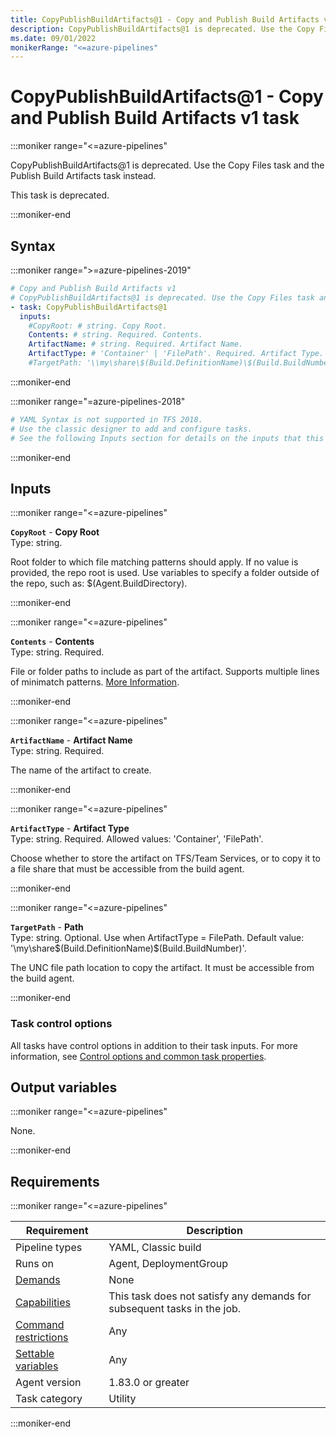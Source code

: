 ```yaml
---
title: CopyPublishBuildArtifacts@1 - Copy and Publish Build Artifacts v1 task
description: CopyPublishBuildArtifacts@1 is deprecated. Use the Copy Files task and the Publish Build Artifacts task instead.
ms.date: 09/01/2022
monikerRange: "<=azure-pipelines"
---
```


# CopyPublishBuildArtifacts@1 - Copy and Publish Build Artifacts v1 task

<!-- :::description::: -->
:::moniker range="<=azure-pipelines"

<!-- :::editable-content name="description"::: -->
CopyPublishBuildArtifacts@1 is deprecated. Use the Copy Files task and the Publish Build Artifacts task instead.
<!-- :::editable-content-end::: -->

This task is deprecated.

:::moniker-end
<!-- :::description-end::: -->

<!-- :::syntax::: -->
## Syntax

:::moniker range=">=azure-pipelines-2019"

```yaml
# Copy and Publish Build Artifacts v1
# CopyPublishBuildArtifacts@1 is deprecated. Use the Copy Files task and the Publish Build Artifacts task instead.
- task: CopyPublishBuildArtifacts@1
  inputs:
    #CopyRoot: # string. Copy Root. 
    Contents: # string. Required. Contents. 
    ArtifactName: # string. Required. Artifact Name. 
    ArtifactType: # 'Container' | 'FilePath'. Required. Artifact Type. 
    #TargetPath: '\\my\share\$(Build.DefinitionName)\$(Build.BuildNumber)' # string. Optional. Use when ArtifactType = FilePath. Path. Default: '\\my\share\$(Build.DefinitionName)\$(Build.BuildNumber)'.
```

:::moniker-end

:::moniker range="=azure-pipelines-2018"

```yaml
# YAML Syntax is not supported in TFS 2018.
# Use the classic designer to add and configure tasks.
# See the following Inputs section for details on the inputs that this task supports.
```

:::moniker-end
<!-- :::syntax-end::: -->

<!-- :::inputs::: -->
## Inputs

<!-- :::item name="CopyRoot"::: -->
:::moniker range="<=azure-pipelines"

**`CopyRoot`** - **Copy Root**<br>
Type: string.<br>
<!-- :::editable-content name="helpMarkDown"::: -->
Root folder to which file matching patterns should apply. If no value is provided, the repo root is used. Use variables to specify a folder outside of the repo, such as: $(Agent.BuildDirectory).
<!-- :::editable-content-end::: -->

:::moniker-end
<!-- :::item-end::: -->
<!-- :::item name="Contents"::: -->
:::moniker range="<=azure-pipelines"

**`Contents`** - **Contents**<br>
Type: string. Required.<br>
<!-- :::editable-content name="helpMarkDown"::: -->
File or folder paths to include as part of the artifact. Supports multiple lines of minimatch patterns. [More Information](https://go.microsoft.com/fwlink/?LinkID=613725).
<!-- :::editable-content-end::: -->

:::moniker-end
<!-- :::item-end::: -->
<!-- :::item name="ArtifactName"::: -->
:::moniker range="<=azure-pipelines"

**`ArtifactName`** - **Artifact Name**<br>
Type: string. Required.<br>
<!-- :::editable-content name="helpMarkDown"::: -->
The name of the artifact to create.
<!-- :::editable-content-end::: -->

:::moniker-end
<!-- :::item-end::: -->
<!-- :::item name="ArtifactType"::: -->
:::moniker range="<=azure-pipelines"

**`ArtifactType`** - **Artifact Type**<br>
Type: string. Required. Allowed values: 'Container', 'FilePath'.<br>
<!-- :::editable-content name="helpMarkDown"::: -->
Choose whether to store the artifact on TFS/Team Services, or to copy it to a file share that must be accessible from the build agent.
<!-- :::editable-content-end::: -->

:::moniker-end
<!-- :::item-end::: -->
<!-- :::item name="TargetPath"::: -->
:::moniker range="<=azure-pipelines"

**`TargetPath`** - **Path**<br>
Type: string. Optional. Use when ArtifactType = FilePath. Default value: '\\my\share\$(Build.DefinitionName)\$(Build.BuildNumber)'.<br>
<!-- :::editable-content name="helpMarkDown"::: -->
The UNC file path location to copy the artifact. It must be accessible from the build agent.
<!-- :::editable-content-end::: -->

:::moniker-end
<!-- :::item-end::: -->

### Task control options

All tasks have control options in addition to their task inputs. For more information, see [Control options and common task properties](/azure/devops/pipelines/yaml-schema/steps-task#common-task-properties).
<!-- :::inputs-end::: -->

<!-- :::outputVariables::: -->
## Output variables

:::moniker range="<=azure-pipelines"

None.

:::moniker-end
<!-- :::outputVariables-end::: -->

<!-- :::remarks::: -->
<!-- :::editable-content name="remarks"::: -->
<!-- :::editable-content-end::: -->
<!-- :::remarks-end::: -->

<!-- :::examples::: -->
<!-- :::editable-content name="examples"::: -->
<!-- :::editable-content-end::: -->
<!-- :::examples-end::: -->

<!-- :::properties::: -->
## Requirements

:::moniker range="<=azure-pipelines"

| Requirement | Description |
|-------------|-------------|
| Pipeline types | YAML, Classic build |
| Runs on | Agent, DeploymentGroup |
| [Demands](/azure/devops/pipelines/process/demands) | None |
| [Capabilities](/azure/devops/pipelines/agents/agents#capabilities) | This task does not satisfy any demands for subsequent tasks in the job. |
| [Command restrictions](/azure/devops/pipelines/security/templates#agent-logging-command-restrictions) | Any |
| [Settable variables](/azure/devops/pipelines/security/templates#agent-logging-command-restrictions) | Any |
| Agent version |  1.83.0 or greater |
| Task category | Utility |

:::moniker-end
<!-- :::properties-end::: -->

<!-- :::see-also::: -->
<!-- :::editable-content name="seeAlso"::: -->
<!-- :::editable-content-end::: -->
<!-- :::see-also-end::: -->